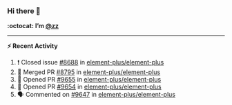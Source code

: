 ### Hi there 👋

**:octocat: I’m [@zz](https://github.com/holazz)**

---

**:zap: Recent Activity**

<!--START_SECTION:activity-->
1. ❗️ Closed issue [#8688](https://github.com/element-plus/element-plus/issues/8688) in [element-plus/element-plus](https://github.com/element-plus/element-plus)
2. 🎉 Merged PR [#8795](https://github.com/element-plus/element-plus/pull/8795) in [element-plus/element-plus](https://github.com/element-plus/element-plus)
3. 💪 Opened PR [#9655](https://github.com/element-plus/element-plus/pull/9655) in [element-plus/element-plus](https://github.com/element-plus/element-plus)
4. 💪 Opened PR [#9654](https://github.com/element-plus/element-plus/pull/9654) in [element-plus/element-plus](https://github.com/element-plus/element-plus)
5. 🗣 Commented on [#9647](https://github.com/element-plus/element-plus/issues/9647) in [element-plus/element-plus](https://github.com/element-plus/element-plus)
<!--END_SECTION:activity-->
